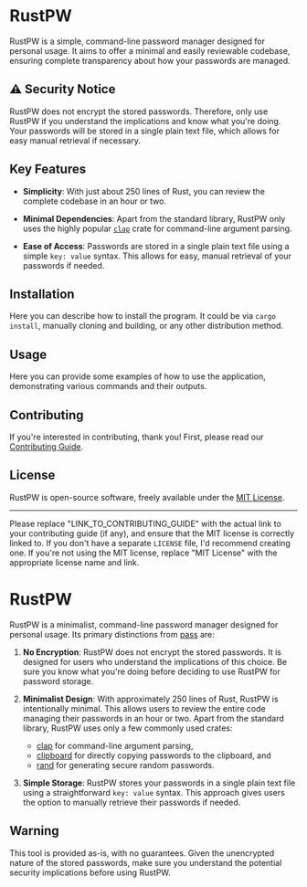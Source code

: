 # RustPW

RustPW is a simple, command-line password manager designed for personal usage. It aims to offer a minimal and easily reviewable codebase, ensuring complete transparency about how your passwords are managed.

## :warning: Security Notice

RustPW does not encrypt the stored passwords. Therefore, only use RustPW if you understand the implications and know what you're doing. Your passwords will be stored in a single plain text file, which allows for easy manual retrieval if necessary.

## Key Features

- **Simplicity**: With just about 250 lines of Rust, you can review the complete codebase in an hour or two. 

- **Minimal Dependencies**: Apart from the standard library, RustPW only uses the highly popular [`clap`](https://crates.io/crates/clap) crate for command-line argument parsing.

- **Ease of Access**: Passwords are stored in a single plain text file using a simple `key: value` syntax. This allows for easy, manual retrieval of your passwords if needed.

## Installation

Here you can describe how to install the program. It could be via `cargo install`, manually cloning and building, or any other distribution method.

## Usage

Here you can provide some examples of how to use the application, demonstrating various commands and their outputs.

## Contributing

If you're interested in contributing, thank you! First, please read our [Contributing Guide](LINK_TO_CONTRIBUTING_GUIDE).

## License

RustPW is open-source software, freely available under the [MIT License](LICENSE).

---

Please replace "LINK_TO_CONTRIBUTING_GUIDE" with the actual link to your contributing guide (if any), and ensure that the MIT license is correctly linked to. If you don't have a separate `LICENSE` file, I'd recommend creating one. If you're not using the MIT license, replace "MIT License" with the appropriate license name and link.


# RustPW

RustPW is a minimalist, command-line password manager designed for personal usage. Its primary distinctions from [pass](https://www.passwordstore.org/) are:

1. **No Encryption**: RustPW does not encrypt the stored passwords. It is designed for users who understand the implications of this choice. Be sure you know what you're doing before deciding to use RustPW for password storage.

2. **Minimalist Design**: With approximately 250 lines of Rust, RustPW is intentionally minimal. This allows users to review the entire code managing their passwords in an hour or two. Apart from the standard library, RustPW uses only a few commonly used crates:
   - [clap](https://crates.io/crates/clap) for command-line argument parsing,
   - [clipboard](https://crates.io/crates/clipboard) for directly copying passwords to the clipboard, and
   - [rand](https://crates.io/crates/rand) for generating secure random passwords.

3. **Simple Storage**: RustPW stores your passwords in a single plain text file using a straightforward `key: value` syntax. This approach gives users the option to manually retrieve their passwords if needed.

## Warning
This tool is provided as-is, with no guarantees. Given the unencrypted nature of the stored passwords, make sure you understand the potential security implications before using RustPW.
